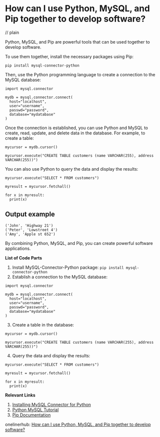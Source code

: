 # How can I use Python, MySQL, and Pip together to develop software?
// plain

Python, MySQL, and Pip are powerful tools that can be used together to develop software.

To use them together, install the necessary packages using Pip:
```
pip install mysql-connector-python
```

Then, use the Python programming language to create a connection to the MySQL database:
```
import mysql.connector

mydb = mysql.connector.connect(
  host="localhost",
  user="username",
  passwd="password",
  database="mydatabase"
)
```

Once the connection is established, you can use Python and MySQL to create, read, update, and delete data in the database. For example, to create a table:
```
mycursor = mydb.cursor()

mycursor.execute("CREATE TABLE customers (name VARCHAR(255), address VARCHAR(255))")
```

You can also use Python to query the data and display the results:
```
mycursor.execute("SELECT * FROM customers")

myresult = mycursor.fetchall()

for x in myresult:
  print(x)
```

## Output example

```
('John', 'Highway 21')
('Peter', 'Lowstreet 4')
('Amy', 'Apple st 652')
```

By combining Python, MySQL, and Pip, you can create powerful software applications.

**List of Code Parts**
1. Install MySQL-Connector-Python package: `pip install mysql-connector-python`
2. Establish a connection to the MySQL database:
```
import mysql.connector

mydb = mysql.connector.connect(
  host="localhost",
  user="username",
  passwd="password",
  database="mydatabase"
)
```
3. Create a table in the database:
```
mycursor = mydb.cursor()

mycursor.execute("CREATE TABLE customers (name VARCHAR(255), address VARCHAR(255))")
```
4. Query the data and display the results:
```
mycursor.execute("SELECT * FROM customers")

myresult = mycursor.fetchall()

for x in myresult:
  print(x)
```

**Relevant Links**
1. [Installing MySQL Connector for Python](https://dev.mysql.com/doc/connector-python/en/connector-python-installation-binary.html)
2. [Python MySQL Tutorial](https://www.w3schools.com/python/python_mysql.asp)
3. [Pip Documentation](https://pip.pypa.io/en/stable/user_guide/#user-guide)

onelinerhub: [How can I use Python, MySQL, and Pip together to develop software?](https://onelinerhub.com/python-mysql/how-can-i-use-python--mysql--and-pip-together-to-develop-software)